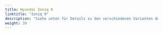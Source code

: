 ```yaml
---
title: Hyundai Ioniq 9
linktitle: "Ioniq 9"
description: "Siehe unten für Details zu den verschiedenen Varianten des Hyundai Ioniq 9"
weight: 30
---
```

<!-- markdownlint-disable MD033 -->
<!-- markdownlint-disable MD010 -->
